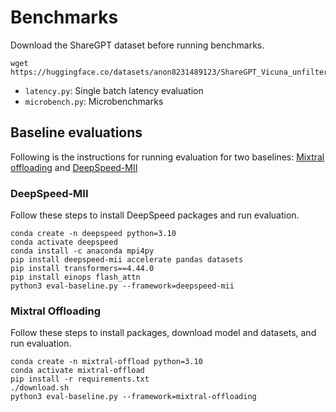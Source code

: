 # Benchmarks

Download the ShareGPT dataset before running benchmarks.

```
wget https://huggingface.co/datasets/anon8231489123/ShareGPT_Vicuna_unfiltered/resolve/main/ShareGPT_V3_unfiltered_cleaned_split.json
```

- `latency.py`: Single batch latency evaluation
- `microbench.py`: Microbenchmarks

## Baseline evaluations
Following is the instructions for running evaluation for two baselines: [Mixtral offloading](https://github.com/dvmazur/mixtral-offloading) and [DeepSpeed-MII](https://github.com/microsoft/DeepSpeed-MII)

### DeepSpeed-MII
Follow these steps to install DeepSpeed packages and run evaluation.

```
conda create -n deepspeed python=3.10
conda activate deepspeed
conda install -c anaconda mpi4py
pip install deepspeed-mii accelerate pandas datasets
pip install transformers==4.44.0
pip install einops flash_attn
python3 eval-baseline.py --framework=deepspeed-mii
```

### Mixtral Offloading

Follow these steps to install packages, download model and datasets, and run evaluation.

```
conda create -n mixtral-offload python=3.10
conda activate mixtral-offload
pip install -r requirements.txt
./download.sh
python3 eval-baseline.py --framework=mixtral-offloading
```
